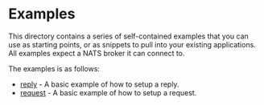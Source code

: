 # Examples

This directory contains a series of self-contained examples that you can use as starting points, or as snippets to pull into your existing applications. All examples expect a NATS broker it can connect to.

The examples is as follows:

- [reply](./reply) - A basic example of how to setup a reply.
- [request](./request) - A basic example of how to setup a request.

